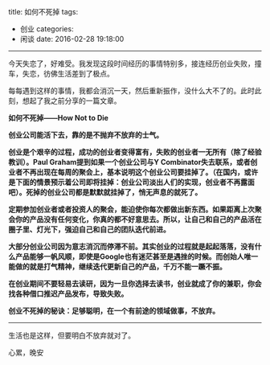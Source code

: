title: 如何不死掉
tags:
  - 创业
categories:
  - 闲谈
date: 2016-02-28 19:18:00
---
今天失恋了，好难受。我发现这段时间经历的事情特别多，接连经历创业失败，撞车，失恋，彷佛生活差到了极点。

每每遇到这样的事情，我都会消沉一天，然后重新振作，没什么大不了的。此时此刻，想起了我之前分享的一篇文章。

 <!-- more -->

<b>如何不死掉——How Not to Die


创业公司能活下去，靠的是不抛弃不放弃的士气。

创业是个艰辛的过程，成功的创业者变得富有，失败的创业者一无所有（除了经验教训）。Paul Graham提到如果一个创业公司与Y Combinator失去联系，或者创业者不再出现在每周的聚会上，基本说明这个创业公司要挂掉了。（在国内，或许是下面的情景预示着公司即将挂掉：创业公司淡出人们的实现，创业者不再露面吧）。死掉的创业公司都是默默就挂掉了，悄无声息的就死了。

定期参加创业者或者投资人的聚会，能迫使你每次都做出新东西。如果距离上次聚会你的产品没有任何变化，你真的都不好意思去。所以，让自己和自己的产品活在圈子里、灯光下，强迫自己和自己的团队迭代前进。

大部分创业公司因为意志消沉而停滞不前。其实创业的过程就是起起落落，没有什么产品能够一帆风顺，即使是Google也有迷茫甚至是遇挫的时候。而创始人唯一能做的就是打气精神，继续迭代更新自己的产品，千万不能一蹶不振。

在创业期间不要轻易去读研，因为一旦你选择去读书，创业就成了你的兼职，你会找各种借口推迟产品发布，导致失败。

创业不死掉的秘诀：足够聪明，在一个有前途的领域做事，不放弃。</b>



------

生活也是这样，但要明白不放弃就对了。

心累，晚安
